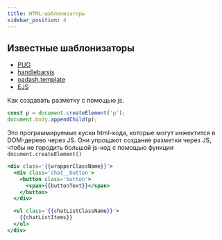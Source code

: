 ```yaml
---
title: HTML-шаблонизаторы
sidebar_position: 4
---
```


## Известные шаблонизаторы

- [PUG](https://pugjs.org/api/getting-started.html)
- [handlebarsjs](https://handlebarsjs.com/)
- [oadash.template](https://lodash.com/docs/4.17.15#template)
- [EJS](https://ejs.co/)

Как создавать разметку с помощью js.

```js
const p = document.createElement('p');
document.body.appendChild(p);
```

Это программируемые куски html-кода, которые могут инжектится в DOM-дерево через JS. Они упрощают создание разметки через JS, чтобы не городить большой js-код c помощью функции `document.createElement()`

```hbs
<div class='{{wrapperClassName}}'>
  <div class='chat__button'>
    <button class='button'>
      <span>{{buttonText}}</span>
    </button>
  </div>

  <ul class='{{chatListClassName}}'>
    {{chatListItems}}
  </ul>
</div>
```
